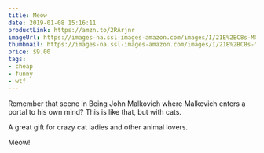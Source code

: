 ```yaml
---
title: Meow
date: 2019-01-08 15:16:11
productLink: https://amzn.to/2RArjnr
imageUrl: https://images-na.ssl-images-amazon.com/images/I/21E%2BC8s-MCL._SX322_.jpg
thumbnail: https://images-na.ssl-images-amazon.com/images/I/21E%2BC8s-MCL._SR600,315_.jpg
price: $9.00
tags:
- cheap
- funny
- wtf
---
```


Remember that scene in Being John Malkovich where Malkovich enters a portal to his own mind? This is like that, but with cats.

A great gift for crazy cat ladies and other animal lovers.

Meow!